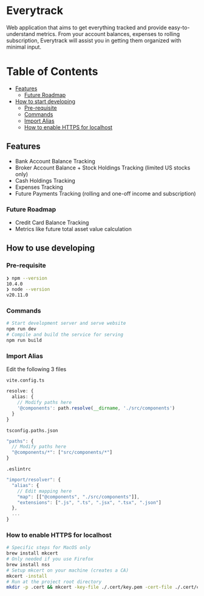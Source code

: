 # Everytrack

Web application that aims to get everything tracked and provide easy-to-understand metrics. From your account balances, expenses to rolling subscription, Everytrack will assist you in getting them organized with minimal input.

# Table of Contents

- [Features](#features)
  - [Future Roadmap](#future-roadmap)
- [How to start developing](#how-to-start)
  - [Pre-requisite](#pre-requisite)
  - [Commands](#commands)
  - [Import Alias](#import-alias)
  - [How to enable HTTPS for localhost](#how-to-enable-https-for-localhost)

## Features

- Bank Account Balance Tracking
- Broker Account Balance + Stock Holdings Tracking (limited US stocks only)
- Cash Holdings Tracking
- Expenses Tracking
- Future Payments Tracking (rolling and one-off income and subscription)

### Future Roadmap

- Credit Card Balance Tracking
- Metrics like future total asset value calculation

## How to use developing

### Pre-requisite

```bash
❯ npm --version
10.4.0
❯ node --version
v20.11.0
```

### Commands

```bash
# Start development server and serve website
npm run dev
# Compile and build the service for serving
npm run build
```

### Import Alias

Edit the following 3 files

`vite.config.ts`

```typescript
resolve: {
  alias: {
    // Modify paths here
    '@components': path.resolve(__dirname, './src/components')
  }
}
```

`tsconfig.paths.json`

```typescript
"paths": {
  // Modify paths here
  "@components/*": ["src/components/*"]
}
```

`.eslintrc`

```typescript
"import/resolver": {
  "alias": {
    // Edit mapping here
    "map": [["@components", "./src/components"]],
    "extensions": [".js", ".ts", ".jsx", ".tsx", ".json"]
  },
  ...
}
```

### How to enable HTTPS for localhost

```bash
# Specific steps for MacOS only
brew install mkcert
# Only needed if you use Firefox
brew install nss
# Setup mkcert on your machine (creates a CA)
mkcert -install
# Run at the project root directory
mkdir -p .cert && mkcert -key-file ./.cert/key.pem -cert-file ./.cert/cert.pem 'localhost' '127.0.0.1' '0.0.0.0'
```
